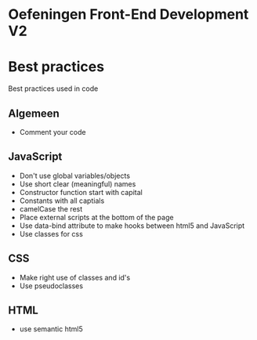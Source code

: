 # Oefeningen Front-End Development V2





# Best practices
Best practices used in code

## Algemeen
* Comment your code

## JavaScript
* Don't use global variables/objects
* Use short clear (meaningful) names
* Constructor function start with capital
* Constants with all captials
* camelCase the rest
* Place external scripts at the bottom of the page
* Use data-bind attribute to make hooks between html5 and JavaScript
* Use classes for css

## CSS
* Make right use of classes and id's
* Use pseudoclasses

## HTML
* use semantic html5
